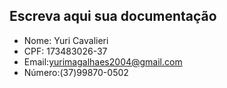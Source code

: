 ## Escreva aqui sua documentação

- Nome: Yuri Cavalieri 
- CPF: 173483026-37
- Email:yurimagalhaes2004@gmail.com
- Número:(37)99870-0502
